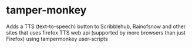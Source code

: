 # tamper-monkey
Adds a TTS (text-to-speech) button to Scribblehub, Rainofsnow and other sites that uses firefox TTS web api (supported by more browsers than just Firefox) using tampermonkey user-scripts
